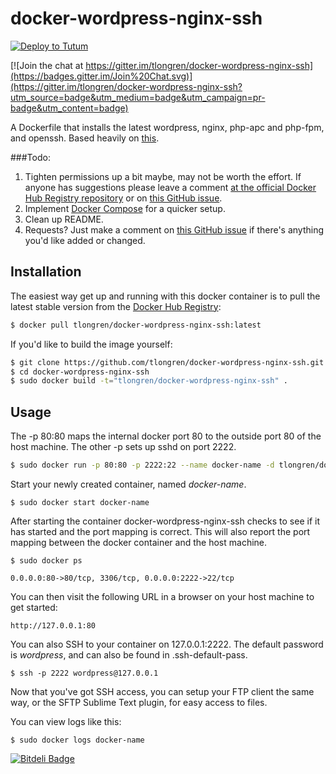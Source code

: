 # docker-wordpress-nginx-ssh

[![Deploy to Tutum](https://s.tutum.co/deploy-to-tutum.svg)](https://dashboard.tutum.co/stack/deploy/)

[![Join the chat at https://gitter.im/tlongren/docker-wordpress-nginx-ssh](https://badges.gitter.im/Join%20Chat.svg)](https://gitter.im/tlongren/docker-wordpress-nginx-ssh?utm_source=badge&utm_medium=badge&utm_campaign=pr-badge&utm_content=badge)

A Dockerfile that installs the latest wordpress, nginx, php-apc and php-fpm, and openssh. Based heavily on [this](https://registry.hub.docker.com/u/oskarhane/docker-wordpress-nginx-ssh/).

###Todo:

1. Tighten permissions up a bit maybe, may not be worth the effort. If anyone has suggestions please leave a comment [at the official Docker Hub Registry repository](https://registry.hub.docker.com/u/tlongren/docker-wordpress-nginx-ssh/#add-comment-btn) or on [this GitHub issue](https://github.com/tlongren/docker-wordpress-nginx-ssh/issues/3).
2. Implement [Docker Compose](https://docs.docker.com/compose/) for a quicker setup.
3. Clean up README.
4. Requests? Just make a comment on [this GitHub issue](https://github.com/tlongren/docker-wordpress-nginx-ssh/issues/4) if there's anything you'd like added or changed.

## Installation

The easiest way get up and running with this docker container is to pull the latest stable version from the [Docker Hub Registry](https://registry.hub.docker.com/u/tlongren/docker-wordpress-nginx-ssh/):

```bash
$ docker pull tlongren/docker-wordpress-nginx-ssh:latest
```

If you'd like to build the image yourself:

```bash
$ git clone https://github.com/tlongren/docker-wordpress-nginx-ssh.git
$ cd docker-wordpress-nginx-ssh
$ sudo docker build -t="tlongren/docker-wordpress-nginx-ssh" .
```

## Usage

The -p 80:80 maps the internal docker port 80 to the outside port 80 of the host machine. The other -p sets up sshd on port 2222.

```bash
$ sudo docker run -p 80:80 -p 2222:22 --name docker-name -d tlongren/docker-wordpress-nginx-ssh:latest
```

Start your newly created container, named *docker-name*.

```
$ sudo docker start docker-name
```

After starting the container docker-wordpress-nginx-ssh checks to see if it has started and the port mapping is correct.  This will also report the port mapping between the docker container and the host machine.

```
$ sudo docker ps

0.0.0.0:80->80/tcp, 3306/tcp, 0.0.0.0:2222->22/tcp
```

You can then visit the following URL in a browser on your host machine to get started:

```
http://127.0.0.1:80
```

You can also SSH to your container on 127.0.0.1:2222. The default password is *wordpress*, and can also be found in .ssh-default-pass.

```
$ ssh -p 2222 wordpress@127.0.0.1
```

Now that you've got SSH access, you can setup your FTP client the same way, or the SFTP Sublime Text plugin, for easy access to files.


You can view logs like this:

```
$ sudo docker logs docker-name
```

[![Bitdeli Badge](https://d2weczhvl823v0.cloudfront.net/tlongren/docker-wordpress-nginx-ssh/trend.png)](https://bitdeli.com/free "Bitdeli Badge")

